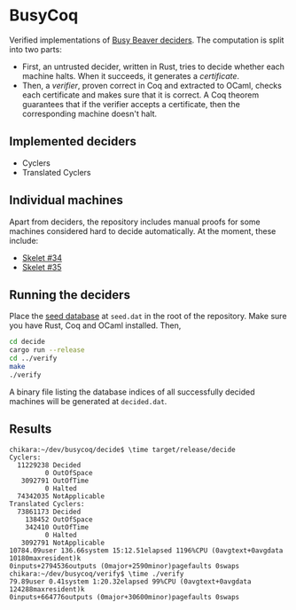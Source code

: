 # BusyCoq

Verified implementations of [Busy Beaver deciders][decider]. The computation
is split into two parts:

 - First, an untrusted decider, written in Rust, tries to decide whether
   each machine halts. When it succeeds, it generates a *certificate*.
 - Then, a *verifier*, proven correct in Coq and extracted to OCaml,
   checks each certificate and makes sure that it is correct.
   A Coq theorem guarantees that if the verifier accepts a certificate, then
   the corresponding machine doesn't halt.

[decider]: https://bbchallenge.org/method#deciders

## Implemented deciders

 - Cyclers
 - Translated Cyclers

## Individual machines

Apart from deciders, the repository includes manual proofs for some machines
considered hard to decide automatically. At the moment, these include:

 - [Skelet #34](https://www.sligocki.com/2023/02/02/skelet-34.html)
 - [Skelet #35](https://www.sligocki.com/2023/02/05/shift-overflow.html)

## Running the deciders

Place the [seed database][seed] at `seed.dat` in the root of the repository.
Make sure you have Rust, Coq and OCaml installed. Then,

```bash
cd decide
cargo run --release
cd ../verify
make
./verify
```

A binary file listing the database indices of all successfully decided machines
will be generated at `decided.dat`.

[seed]: https://bbchallenge.org/method#download

## Results

```
chikara:~/dev/busycoq/decide$ \time target/release/decide
Cyclers:
  11229238 Decided
         0 OutOfSpace
   3092791 OutOfTime
         0 Halted
  74342035 NotApplicable
Translated Cyclers:
  73861173 Decided
    138452 OutOfSpace
    342410 OutOfTime
         0 Halted
   3092791 NotApplicable
10784.09user 136.66system 15:12.51elapsed 1196%CPU (0avgtext+0avgdata 10180maxresident)k
0inputs+2794536outputs (0major+2590minor)pagefaults 0swaps
chikara:~/dev/busycoq/verify$ \time ./verify
79.89user 0.41system 1:20.32elapsed 99%CPU (0avgtext+0avgdata 124288maxresident)k
0inputs+664776outputs (0major+30600minor)pagefaults 0swaps
```
